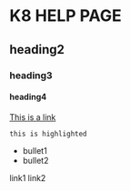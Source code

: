 # K8 HELP PAGE
## heading2
### heading3
#### heading4

[This is a link](https://raw.githubusercontent.com/GEULACH/K8/master/yt)

`this is highlighted`
- bullet1
- bullet2

link1
link2
